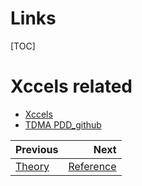 Links
=======
[TOC]

# Xccels related

* [Xccels](https://xccels.github.io/main)
* [TDMA PDD_github](https://github.com/macks13027d/TDMA_PDD)

<div class="section_buttons">

| Previous          |                              Next |
|:------------------|----------------------------------:|
| [Theory](4_theory.md) | [Reference](6_reference.md) |
</div>

